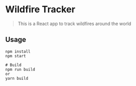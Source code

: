 # Wildfire Tracker

> This is a React app to track wildfires around the world

## Usage

```
npm install
npm start

# Build
npm run build
or
yarn build
```
